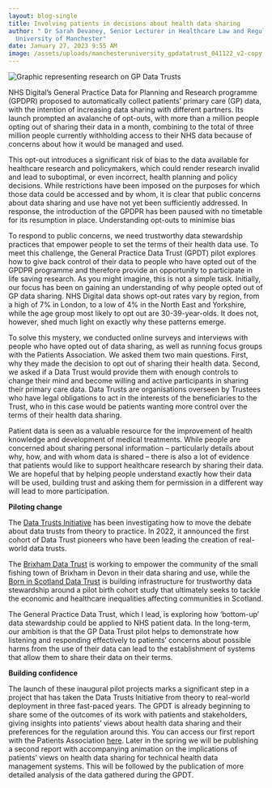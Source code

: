 ```yaml
---
layout: blog-single
title: Involving patients in decisions about health data sharing
author: " Dr Sarah Devaney, Senior Lecturer in Healthcare Law and Regulation,
  University of Manchester"
date: January 27, 2023 9:55 AM
image: /assets/uploads/manchesteruniversity_gpdatatrust_041122_v2-copy.jpg
---
```



![Graphic representing research on GP Data Trusts](/assets/uploads/manchesteruniversity_gpdatatrust_041122_v2-copy.jpg)

NHS Digital’s General Practice Data for Planning and Research programme (GPDPR) proposed to automatically collect patients’ primary care (GP) data, with the intention of increasing data sharing with different partners. Its launch prompted an avalanche of opt-outs, with more than a million people opting out of sharing their data in a month, combining to the total of three million people currently withholding access to their NHS data because of concerns about how it would be managed and used. 


This opt-out introduces a significant risk of bias to the data available for healthcare research and policymakers, which could render research invalid and lead to suboptimal, or even incorrect, health planning and policy decisions. While restrictions have been imposed on the purposes for which those data could be accessed and by whom, it is clear that public concerns about data sharing and use have not yet been sufficiently addressed. In response, the introduction of the GPDPR has been paused with no timetable for its resumption in place.
Understanding opt-outs to minimise bias 


To respond to public concerns, we need trustworthy data stewardship practices that empower people to set the terms of their health data use. To meet this challenge, the General Practice Data Trust (GPDT) pilot explores how to give back control of their data to people who have opted out of the GPDPR programme and therefore provide an opportunity to participate in life saving research. As you might imagine, this is not a simple task.
Initially, our focus has been on gaining an understanding of why people opted out of GP data sharing. NHS Digital data shows opt-out rates vary by region, from a high of 7% in London, to a low of 4% in the North East and Yorkshire, while the age group most likely to opt out are 30-39-year-olds. It does not, however, shed much light on exactly why these patterns emerge.


To solve this mystery, we conducted online surveys and interviews with people who have opted out of data sharing, as well as running focus groups with the Patients Association. We asked them two main questions. First, why they made the decision to opt out of sharing their health data. Second, we asked if a Data Trust would provide them with enough controls to change their mind and become willing and active participants in sharing their primary care data. Data Trusts are organisations overseen by Trustees who have legal obligations to act in the interests of the beneficiaries to the Trust, who in this case would be patients wanting more control over the terms of their health data sharing.


Patient data is seen as a valuable resource for the improvement of health knowledge and development of medical treatments. While people are concerned about sharing personal information – particularly details about why, how, and with whom data is shared – there is also a lot of evidence that patients would like to support healthcare research by sharing their data. We are hopeful that by helping people understand exactly how their data will be used, building trust and asking them for permission in a different way will lead to more participation.


**Piloting change**


The [Data Trusts Initiative](https://datatrusts.uk/about) has been investigating how to move the debate about data trusts from theory to practice. In 2022, it announced the first cohort of Data Trust pioneers who have been leading the creation of real-world data trusts.


The [Brixham Data Trust](https://datatrusts.uk/pilot-brixham) is working to empower the community of the small fishing town of Brixham in Devon in their data sharing and use, while the [Born in Scotland Data Trust](https://datatrusts.uk/pilot-bis) is building infrastructure for trustworthy data stewardship around a pilot birth cohort study that ultimately seeks to tackle the economic and healthcare inequalities affecting communities in Scotland.


The General Practice Data Trust, which I lead, is exploring how ‘bottom-up’ data stewardship could be applied to NHS patient data. In the long-term, our ambition is that the GP Data Trust pilot helps to demonstrate how listening and responding effectively to patients’ concerns about possible harms from the use of their data can lead to the establishment of systems that allow them to share their data on their terms. 

**Building confidence** 


The launch of these inaugural pilot projects marks a significant step in a project that has taken the Data Trusts Initiative from theory to real-world deployment in three fast-paced years. The GPDT is already beginning to share some of the outcomes of its work with patients and stakeholders, giving insights into patients’ views about health data sharing and their preferences for the regulation around this. You can access our first report with the Patients Association [here](https://www.patients-association.org.uk/Blog/gpdt-pilot-study-report). Later in the spring we will be publishing a second report with accompanying animation on the implications of patients’ views on health data sharing for technical health data management systems. This will be followed by the publication of more detailed analysis of the data gathered during the GPDT.
